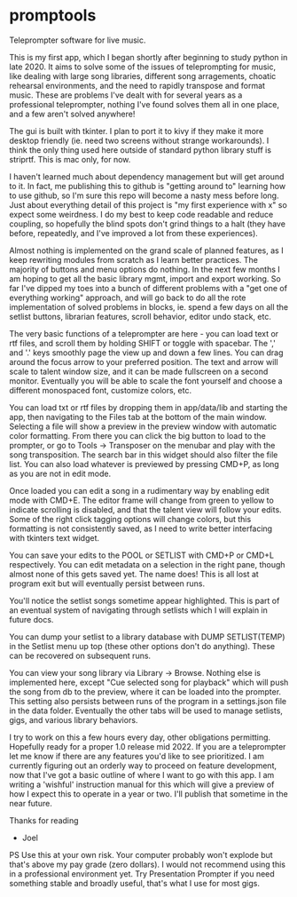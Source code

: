 # promptools
Teleprompter software for live music.

This is my first app, which I began shortly after beginning to study python
in late 2020. It aims to solve some of the issues of teleprompting for music,
like dealing with large song libraries, different song arragements, choatic 
rehearsal environments, and the need to rapidly transpose and format music.
These are problems I've dealt with for several years as a professional
teleprompter, nothing I've found solves them all in one place, and a
few aren't solved anywhere!

The gui is built with tkinter. I plan to port it to kivy if they make it more
desktop friendly (ie. need two screens without strange workarounds).
I think the only thing used here outside of standard python library stuff is
striprtf. This is mac only, for now.

I haven't learned much about dependency management but will get around
to it. In fact, me publishing this to github is "getting around to" learning
how to use github, so I'm sure this repo will become a nasty mess before long.
Just about everything detail of this project is "my first experience with x" so
expect some weirdness. I do my best to keep code readable and reduce coupling,
so hopefully the blind spots don't grind things to a halt (they have before,
repeatedly, and I've improved a lot from these experiences).

Almost nothing is implemented on the grand scale of planned features,
as I keep rewriting modules from scratch as I learn better practices.
The majority of buttons and menu options do nothing. In the next few months
I am hoping to get all the basic library mgmt, import and export working.
So far I've dipped my toes into a bunch of different problems with a "get
one of everything working" approach, and will go back to do all the rote 
implementation of solved problems in blocks, ie. spend a few days on all the
setlist buttons, librarian features, scroll behavior, editor undo stack, etc.

The very basic functions of a teleprompter are here - you can load text or
rtf files, and scroll them by holding SHIFT or toggle with spacebar.
The ',' and '.' keys smoothly page the view up and down a few lines.
You can drag around the focus arrow to your preferred position. The text and
arrow will scale to talent window size, and it can be made fullscreen on a 
second monitor. Eventually you will be able to scale the font yourself and 
choose a different monospaced font, customize colors, etc.

You can load txt or rtf files by dropping them in app/data/lib and starting the
app, then navigating to the Files tab at the bottom of the main window. 
Selecting a file will show a preview in the preview window with automatic 
color formatting. From there you can click the big button to load to the 
prompter, or go to Tools -> Transposer on the menubar and play with the song 
transposition. The search bar in this widget should also filter the file list.
You can also load whatever is previewed by pressing CMD+P, as long as you are
not in edit mode.

Once loaded you can edit a song in a rudimentary way by enabling edit mode
with CMD+E. The editor frame will change from green to yellow to indicate
scrolling is disabled, and that the talent view will follow your edits.
Some of the right click tagging options will change colors,
but this formatting is not consistently saved, as I need to write better
interfacing with tkinters text widget.

You can save your edits to the POOL or SETLIST with CMD+P or CMD+L
respectively. You can edit metadata on a selection in the right pane,
though almost none of this gets saved yet. The name does! This is all lost
at program exit but will eventually persist between runs.

You'll notice the setlist songs sometime appear highlighted. This is part of
an eventual system of navigating through setlists which I will explain in
future docs.

You can dump your setlist to a library database with DUMP SETLIST(TEMP)
in the Setlist menu up top (these other options don't do anything). These
can be recovered on subsequent runs.

You can view your song library via Library -> Browse. Nothing else is
implemented here, except "Cue selected song for playback" which will push
the song from db to the preview, where it can be loaded into the prompter. 
This setting also persists between runs of the program in a settings.json file
in the data folder. Eventually the other tabs will be used to manage setlists,
gigs, and various library behaviors.

I try to work on this a few hours every day, other obligations permitting. 
Hopefully ready for a proper 1.0 release mid 2022. If you are a teleprompter
let me know if there are any features you'd like to see prioritized. I am 
currently figuring out an orderly way to proceed on feature development, now 
that I've got a basic outline of where I want to go with this app. I am writing
a 'wishful' instruction manual for this which will give a preview of how
I expect this to operate in a year or two. I'll publish that sometime in the
near future.

Thanks for reading
- Joel

PS Use this at your own risk. Your computer probably won't explode but that's
above my pay grade (zero dollars). I would not recommend using this in a
professional environment yet. Try Presentation Prompter if you need something
stable and broadly useful, that's what I use for most gigs.
